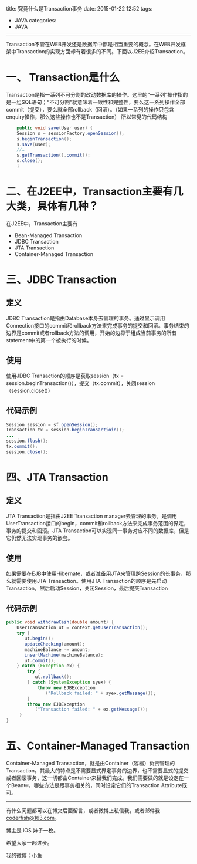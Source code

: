 title: 究竟什么是Transaction事务
date: 2015-01-22 12:52
tags:
  - JAVA
categories:
  - JAVA
---

Transaction不管在WEB开发还是数据库中都是相当重要的概念。在WEB开发框架中Transaction的实现方面却有着很多的不同。下面以J2EE介绍Transaction。
# 一、 Transaction是什么

Transaction是指一系列不可分割的改动数据库的操作。这里的“一系列”操作指的是一组SQL语句；“不可分割”就意味着一致性和完整性，要么这一系列操作全部commit（提交），要么就全部rollback（回滚）。（如果一系列的操作只包含enquiry操作，那么这些操作也不是Transaction） 所以常见的代码结构

```java
    public void save(User user) {
    Session s = sessionFactory.openSession();
    s.beginTransaction();
    s.save(user);
    //…
    s.getTransaction().commit();
    s.close();
    }
```
# 二、在J2EE中，Transaction主要有几大类，具体有几种？

在J2EE中，Transaction主要有

* Bean-Managed Transaction
* JDBC Transaction
* JTA Transaction
* Container-Managed Transaction

<!--more-->


# 三、JDBC Transaction

## 定义
JDBC Transaction是指由Database本身去管理的事务。通过显示调用Connection接口的commit和rollback方法来完成事务的提交和回滚。事务结束的边界是commit或者rollback方法的调用，开始的边界于组成当前事务的所有statement中的第一个被执行的时候。
## 使用
使用JDBC Transaction的顺序是获取session（tx = session.beginTransaction()），提交（tx.commit），关闭session（session.close()）
## 代码示例

```java
Session session = sf.openSession(); 
Transaction tx = session.beginTransactioin(); 
... 
session.flush(); 
tx.commit(); 
session.close();
```

# 四、JTA Transaction

## 定义
JTA Transaction是指由J2EE Transaction manager去管理的事务。是调用UserTransaction接口的begin，commit和rollback方法来完成事务范围的界定，事务的提交和回滚。JTA Transaction可以实现同一事务对应不同的数据库，但是它仍然无法实现事务的嵌套。

## 使用
如果需要在EJB中使用Hibernate，或者准备用JTA来管理跨Session的长事务，那么就需要使用JTA Transaction。使用JTA Transaction的顺序是先启动Transaction，然后启动Session，关闭Session，最后提交Transaction

## 代码示例

```java
public void withdrawCash(double amount) {
    UserTransaction ut = context.getUserTransaction();
    try {
       ut.begin();
       updateChecking(amount);
       machineBalance -= amount;
       insertMachine(machineBalance);
       ut.commit();
    } catch (Exception ex) {
        try {
           ut.rollback();
        } catch (SystemException syex) {
            throw new EJBException
               ("Rollback failed: " + syex.getMessage());
        }
        throw new EJBException 
           ("Transaction failed: " + ex.getMessage());
     }
}
```

# 五、Container-Managed Transaction

Container-Managed Transaction，就是由Container（容器）负责管理的Transaction。其最大的特点是不需要显式界定事务的边界，也不需要显式的提交或者回滚事务，这一切都由Container来替我们完成。我们需要做的就是设定在一个Bean中，哪些方法是跟事务相关的，同时设定它们的Transaction Attribute既可。


----

有什么问题都可以在博文后面留言，或者微博上私信我，或者邮件我 <coderfish@163.com>。

博主是 iOS 妹子一枚。

希望大家一起进步。

我的微博：[小鱼](http://weibo.com/coderfish/)

